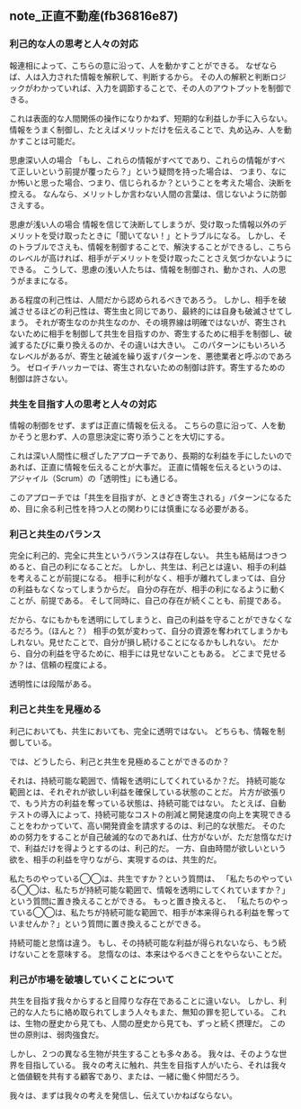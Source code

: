 note_正直不動産(fb36816e87)
---

### 利己的な人の思考と人々の対応
報連相によって、こちらの意に沿って、人を動かすことができる。
なぜならば、人は入力された情報を解釈して、判断するから。
その人の解釈と判断ロジックがわかっていれば、入力を調節することで、その人のアウトプットを制御できる。

これは表面的な人間関係の操作になりかねず、短期的な利益しか手に入らない。
情報をうまく制御し、たとえばメリットだけを伝えることで、丸め込み、人を動かすことは可能だ。

思慮深い人の場合
「もし、これらの情報がすべてであり、これらの情報がすべて正しいという前提が覆ったら？」という疑問を持った場合は、
つまり、なにか怖いと思った場合、つまり、信じられるか？ということを考えた場合、決断を控える。
なんなら、メリットしか言わない人間の言葉は、信じないように防御さえする。

思慮が浅い人の場合
情報を信じて決断してしまうが、受け取った情報以外のデメリットを受け取ったときに「聞いてない！」とトラブルになる。
しかし、そのトラブルでさえも、情報を制御することで、解決することができるし、こちらのレベルが高ければ、相手がデメリットを受け取ったことさえ気づかないようにできる。
こうして、思慮の浅い人たちは、情報を制御され、動かされ、人の思うがままになる。

ある程度の利己性は、人間だから認められるべきであろう。
しかし、相手を破滅させるほどの利己性は、寄生虫と同じであり、最終的には自身も破滅させてしまう。
それが寄生なのか共生なのか、その境界線は明確ではないが、寄生されないために相手を制御して共生を目指すのか、寄生するために相手を制御し、破滅するたびに乗り換えるのか、その違いは大きい。
このパターンにもいろいろなレベルがあるが、寄生と破滅を繰り返すパターンを、悪徳業者と呼ぶのであろう。
ゼロイチハッカーでは、寄生されないための制御は許す。寄生するための制御は許さない。

### 共生を目指す人の思考と人々の対応
情報の制御をせず、まずは正直に情報を伝える。
こちらの意に沿って、人を動かそうと思わず、人の意思決定に寄り添うことを大切にする。

これは深い人間性に根ざしたアプローチであり、長期的な利益を手にしたいのであれば、正直に情報を伝えることが大事だ。
正直に情報を伝えるというのは、アジャイル（Scrum）の「透明性」にも通じる。

このアプローチでは「共生を目指すが、ときどき寄生される」パターンになるため、目に余る利己性を持つ人との関わりには慎重になる必要がある。

### 利己と共生のバランス
完全に利己的、完全に共生というバランスは存在しない。
共生も結局はつきつめると、自己の利になることだ。
しかし、共生は、利己とは違い、相手の利益を考えることが前提になる。
相手に利がなく、相手が離れてしまっては、自分の利益もなくなってしまうからだ。
自分の存在が、相手の利になるように動くことが、前提である。
そして同時に、自己の存在が続くことも、前提である。

だから、なにもかもを透明にしてしまうと、自己の利益を守ることができなくなるだろう。（ほんと？）
相手の気が変わって、自分の資源を奪われてしまうかもしれない。見せたことで、自分が損し続けることになるかもしれない。
だから、自分の利益を守るために、相手には見せないこともある。
どこまで見せるか？は、信頼の程度による。

透明性には段階がある。

### 利己と共生を見極める
利己においても、共生においても、完全に透明ではない。
どちらも、情報を制御している。

では、どうしたら、利己と共生を見極めることができるのか？

それは、持続可能な範囲で、情報を透明にしてくれているか？だ。
持続可能な範囲とは、それぞれが欲しい利益を確保している状態のことだ。
片方が欲張りで、もう片方の利益を奪っている状態は、持続可能ではない。
たとえば、自動テストの導入によって、持続可能なコストの削減と開発速度の向上を実現できることをわかっていて、高い開発資金を請求するのは、利己的な状態だ。
そのための努力をすることが自己破滅的なのであれば、仕方がないが、ただ怠惰なだけで、利益だけを得ようとするのは、利己的だ。
一方、自由時間が欲しいという欲を、相手の利益を守りながら、実現するのは、共生的だ。

私たちのやっている◯◯は、共生ですか？という質問は、
「私たちのやっている◯◯は、私たちが持続可能な範囲で、情報を透明にしてくれていますか？」という質問に置き換えることができる。
もっと置き換えると、
「私たちのやっている◯◯は、私たちが持続可能な範囲で、相手が本来得られる利益を奪っていませんか？」という質問に置き換えることができる。

持続可能と怠惰は違う。
もし、その持続可能な利益が得られないなら、もう続けないことを意味する。
怠惰なのは、本来はやるべきことをやらないことだ。

### 利己が市場を破壊していくことについて
共生を目指す我々からすると目障りな存在であることに違いない。
しかし、利己的な人たちに絡め取られてしまう人々もまた、無知の罪を犯している。
これは、生物の歴史から見ても、人間の歴史から見ても、ずっと続く摂理だ。
この世の原則は、弱肉強食だ。

しかし、２つの異なる生物が共生することも多々ある。
我々は、そのような世界を目指している。
我々の考えに触れ、共生を目指す人がいたら、それは我々と価値観を共有する顧客であり、または、一緒に働く仲間だろう。

我々は、まずは我々の考えを発信し、伝えていかねばならない。

